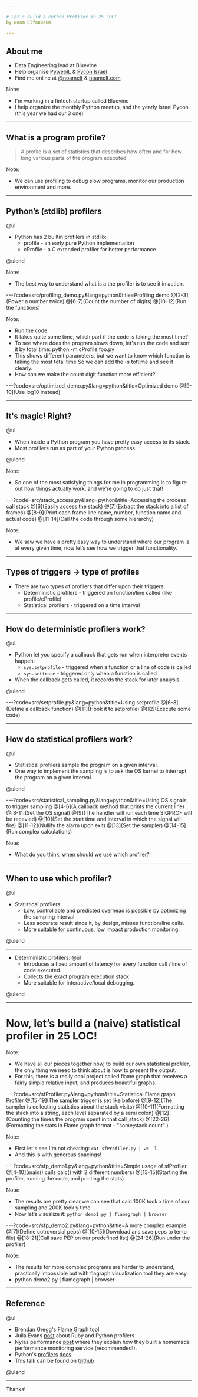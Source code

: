```yaml
---

# Let’s Build a Python Profiler in 25 LOC! 
by Noam Elfanbaum

---
```


## About me

- Data Engineering lead at Bluevine
- Help organise [PywebIL](https://www.meetup.com/PyWeb-IL/) & [Pycon Israel](https://il.pycon.org/)
- Find me online at [@noamelf](https://twitter.com/noamelf) & [noamelf.com](https://noamelf.com)

Note:
- I'm working in a fintech startup called Bluevine
- I help organize the monthly Python meetup, and the yearly Israel Pycon (this year we had our 3 one)

---

## What is a program profile?

> A profile is a set of statistics that describes how often and for how long various parts of the program executed. 

Note:
- We can use profiling to debug slow programs, monitor our production environment and more.

---

## Python’s (stdlib) profilers

@ul

- Python has 2 builtin profilers in stdlib:
  - profile - an early pure Python implementation
  - cProfile - a C extended profiler for better performance

@ulend

Note:

- The best way to understand what is a the profiler is to see it in action.

---?code=src/profiling_demo.py&lang=python&title=Profiling demo 
@[2-3](Power a number twice)
@[6-7](Count the number of digits)
@[10-12](Run the functions)

Note:

- Run the code
- It takes quite some time, which part if the code is taking the most time?
- To see where does the program slows down, let's run the code and sort it by total time:
python -m cProfile foo.py
- This shows different parameters, but we want to know which function is taking the most total time
  So we can add the -s tottime and see it clearly.
- How can we make the count digit function more efficient?

---?code=src/optimized_demo.py&lang=python&title=Optimized demo 
@[9-10](Use log10 instead)

---

## It's magic! Right?

@ul

- When inside a Python program you have pretty easy access to its stack. 
- Most profilers run as part of your Python process. 

@ulend

Note: 
- So one of the most satisfying things for me in programming is to figure out how things actually work, 
and we're going to do just that!

---?code=src/stack_access.py&lang=python&title=Accessing the process call stack
@[6](Easily access the stack)
@[7](Extract the stack into a list of frames)
@[8-9](Print each frame line name, number, function name and actual code)
@[11-14](Call the code through some hierarchy)

Note:
- We saw we have a pretty easy way to understand where our program is at every given time, now let’s see 
how we trigger that functionality.

---

## Types of triggers -> type of profiles

- There are two types of profilers that differ upon their triggers: 
    - Deterministic profilers - triggered on function/line called (like profile/cProfile)
    - Statistical profilers - triggered on a time interval

---

## How do deterministic profilers work?

@ul

- Python let you specify a callback that gets run when interpreter events happen:
    - `sys.setprofile` - triggered when a function or a line of code is called
    - `sys.settrace` - triggered only when a function is called  
- When the callback gets called, it records the stack for later analysis.

@ulend

---?code=src/setprofile.py&lang=python&title=Using setprofile
@[6-8](Define a callback function)
@[11](Hook it to setprofile)
@[12](Execute some code)

---

## How do statistical profilers work?

@ul

- Statistical profilers sample the program on a given interval.   
- One way to implement the sampling is to ask the OS kernel to interrupt the program on a given interval.

@ulend

---?code=src/statistical_sampling.py&lang=python&title=Using OS signals to trigger sampling
@[4-6](A callback method that prints the current line)
@[8-11](Set the OS signal)
@[9](The handler will run each time SIGPROF will be recevied)
@[10](Set the start time and interval in which the signal will fire)
@[11-12](Nullify the alarm upon exit)
@[13](Set the sampler)
@[14-15](Run complex calculations)

Note:
- What do you think, when should we use which profiler?

---

## When to use which profiler?

@ul
- Statistical profilers:
  - Low, controllable and predicted overhead is possible by optimizing the sampling interval
  - Less accurate result since it, by design, misses function/line calls.
  - More suitable for continuous, low impact production monitoring.

@ulend
    
---

- Deterministic profilers:
@ul
  - Introduces a fixed amount of latency for every function call / line of code executed.
  - Collects the exact program execution stack
  - More suitable for interactive/local debugging.
  
@ulend

---

# Now, let’s build a (naive) statistical profiler in 25 LOC!

Note:
- We have all our pieces together now, to build our own statistical profiler, the only thing we need to think about is 
how to present the output.
- For this, there is a really cool project called flame graph that receives a fairly simple relative input, and produces 
beautiful graphs. 

---?code=src/sfProfiler.py&lang=python&title=Statistical Flame graph Profiler
@[15-19](The sampler trigger is set like before)
@[9-12](The sampler is collecting statistics about the stack visits)
@[10-11](Formatting the stack into a string, each level separated by a semi colon)
@[12](Counting the times the program spent in that call_stack)
@[22-26](Formatting the stats in Flame graph format - "some;stack count" )

Note:
- First let's see I'm not cheating: `cat sfProfiler.py | wc -l` 
- And this is with generous spacings!

---?code=src/sfp_demo1.py&lang=python&title=Simple usage of sfProfiler
@[4-10](main() calls calc() with 2 different numbers)
@[13-15](Starting the profiler, running the code, and printing the stats)

Note:
- The results are pretty clear,we can see that calc 100K took x time of our sampling and 200K took y time
- Now let’s visualize it: `python demo1.py | flamegraph | browser`

---?code=src/sfp_demo2.py&lang=python&title=A more complex example
@[7](Define cotroversial peps)
@[10-15](Download ans save peps to temp file)
@[18-21](Call save PEP on our predefined list)
@[24-26](Run under the profiler)

Note:
- The results for more complex programs are harder to understand, practically impossible but with flagraph 
visualization tool they are easy.
- python demo2.py | flamegraph | browser 

---

## Reference

@ul

- Brendan Gregg's [Flame Graph](https://github.com/brendangregg/FlameGraph) tool 
- Juila Evans [post](https://jvns.ca/blog/2017/12/17/how-do-ruby---python-profilers-work-/) about Ruby and Python profilers
- Nylas performance [post](https://www.nylas.com/blog/performance/) where they explain how they built a homemade performance monitoring service (recommended!).
- Python's [profilers](https://docs.python.org/3/library/profile.html) [docs](https://docs.python.org/3/library/sys.html#sys.setprofile)
- This talk can be found on [Github](https://github.com/noamelf/Lets-build-a-Python-profiler-in-25-LOC)

@ulend

---

Thanks!
